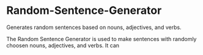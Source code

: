 # Random-Sentence-Generator
Generates random sentences based on nouns, adjectives, and verbs. 

The Random Sentence Generator is used to make sentences with randomly choosen nouns, adjectives, and verbs. It can 
